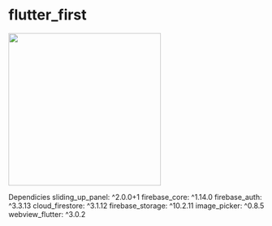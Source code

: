 # flutter_first



<img src="https://github.com/berupu/Online-Learning-Platform-Flutter-/blob/main/Online%20Learning%20Platform%20.mov" width="300" /> 



Dependicies
 sliding_up_panel: ^2.0.0+1
  firebase_core: ^1.14.0
  firebase_auth: ^3.3.13
  cloud_firestore: ^3.1.12
  firebase_storage: ^10.2.11
  image_picker: ^0.8.5
  webview_flutter: ^3.0.2
